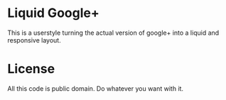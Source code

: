 # Liquid Google+ #

This is a userstyle turning the actual version of google+ into a liquid and responsive layout.

# License #

All this code is public domain. Do whatever you want with it.


